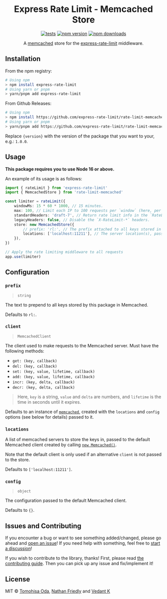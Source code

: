 # <div align="center"> Express Rate Limit - Memcached Store </div>

<div align="center">

[![tests](https://github.com/express-rate-limit/rate-limit-memcached/actions/workflows/ci.yaml/badge.svg)](https://github.com/express-rate-limit/rate-limit-memcached/actions/workflows/ci.yaml)
[![npm version](https://img.shields.io/npm/v/rate-limit-memcached.svg)](https://npmjs.org/package/rate-limit-memcached 'View this project on NPM')
[![npm downloads](https://img.shields.io/npm/dm/rate-limit-memcached)](https://www.npmjs.com/package/rate-limit-memcached)

A [memcached](https://memcached.org) store for the
[express-rate-limit](https://github.com/express-rate-limit/express-rate-limit)
middleware.

</div>

## Installation

From the npm registry:

```sh
# Using npm
> npm install express-rate-limit
# Using yarn or pnpm
> yarn/pnpm add express-rate-limit
```

From Github Releases:

```sh
# Using npm
> npm install https://github.com/express-rate-limit/rate-limit-memcached/releases/download/v{version}/rate-limit-memcached.tgz
# Using yarn or pnpm
> yarn/pnpm add https://github.com/express-rate-limit/rate-limit-memcached/releases/download/v{version}/rate-limit-memcached.tgz
```

Replace `{version}` with the version of the package that you want to your, e.g.:
`1.0.0`.

## Usage

**This package requires you to use Node 16 or above.**

An example of its usage is as follows:

```ts
import { rateLimit } from 'express-rate-limit'
import { MemcachedStore } from 'rate-limit-memcached'

const limiter = rateLimit({
	windowMs: 15 * 60 * 1000, // 15 minutes.
	max: 100, // Limit each IP to 100 requests per `window` (here, per 15 minutes).
	standardHeaders: 'draft-7', // Return rate limit info in the `RateLimit` header.
	legacyHeaders: false, // Disable the `X-RateLimit-*` headers.
	store: new MemcachedStore({
		// prefix: 'rl:', // The prefix attached to all keys stored in the cache.
		locations: ['localhost:11211'], // The server location(s), passed directly to Memcached.
	}),
})

// Apply the rate limiting middleware to all requests
app.use(limiter)
```

## Configuration

### `prefix`

> `string`

The text to prepend to all keys stored by this package in Memcached.

Defaults to `rl:`.

### `client`

> `MemcachedClient`

The client used to make requests to the Memcached server. Must have the
following methods:

- `get: (key, callback)`
- `del: (key, callback)`
- `set: (key, value, lifetime, callback)`
- `add: (key, value, lifetime, callback)`
- `incr: (key, delta, callback)`
- `decr: (key, delta, callback)`

> Here, `key` is a string, `value` and `delta` are numbers, and `lifetime` is
> the time in seconds until it expires.

Defaults to an instance of [`memcached`](https://github.com/3rd-Eden/memcached),
created with the `locations` and `config` options (see below for details) passed
to it.

### `locations`

A list of memcached servers to store the keys in, passed to the default
Memcached client created by calling
[`new Memcached()`](https://github.com/3rd-Eden/memcached).

Note that the default client is only used if an alternative `client` is not
passed to the store.

Defaults to `['localhost:11211']`.

### `config`

> `object`

The configuration passed to the default Memcached client.

Defaults to `{}`.

## Issues and Contributing

If you encounter a bug or want to see something added/changed, please go ahead
and
[open an issue](https://github.com/express-rate-limitedly/rate-limit-memcached/issues/new)!
If you need help with something, feel free to
[start a discussion](https://github.com/express-rate-limit/rate-limit-memcached/discussions/new)!

If you wish to contribute to the library, thanks! First, please read
[the contributing guide](contributing.md). Then you can pick up any issue and
fix/implement it!

## License

MIT © [Tomohisa Oda](http://github.com/linyows),
[Nathan Friedly](http://nfriedly.com) and
[Vedant K](https://github.com/gamemaker1)
